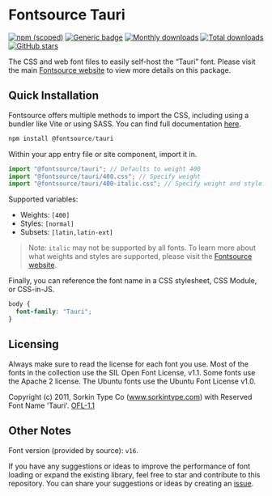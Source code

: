 # Fontsource Tauri

[![npm (scoped)](https://img.shields.io/npm/v/@fontsource/tauri?color=brightgreen)](https://www.npmjs.com/package/@fontsource/tauri) [![Generic badge](https://img.shields.io/badge/fontsource-passing-brightgreen)](https://github.com/fontsource/fontsource) [![Monthly downloads](https://badgen.net/npm/dm/@fontsource/tauri)](https://github.com/fontsource/fontsource) [![Total downloads](https://badgen.net/npm/dt/@fontsource/tauri)](https://github.com/fontsource/fontsource) [![GitHub stars](https://img.shields.io/github/stars/fontsource/fontsource.svg?style=social&label=Star)](https://github.com/fontsource/fontsource/stargazers)

The CSS and web font files to easily self-host the “Tauri” font. Please visit the main [Fontsource website](https://fontsource.org/fonts/tauri) to view more details on this package.

## Quick Installation

Fontsource offers multiple methods to import the CSS, including using a bundler like Vite or using SASS. You can find full documentation [here](https://fontsource.org/docs/getting-started/introduction).

```javascript
npm install @fontsource/tauri
```

Within your app entry file or site component, import it in.

```javascript
import "@fontsource/tauri"; // Defaults to weight 400
import "@fontsource/tauri/400.css"; // Specify weight
import "@fontsource/tauri/400-italic.css"; // Specify weight and style
```

Supported variables:
- Weights: `[400]`
- Styles: `[normal]`
- Subsets: `[latin,latin-ext]`

> Note: `italic` may not be supported by all fonts. To learn more about what weights and styles are supported, please visit the [Fontsource website](https://fontsource.org/fonts/tauri).

Finally, you can reference the font name in a CSS stylesheet, CSS Module, or CSS-in-JS.

```css
body {
  font-family: "Tauri";
}
```

## Licensing
Always make sure to read the license for each font you use. Most of the fonts in the collection use the SIL Open Font License, v1.1. Some fonts use the Apache 2 license. The Ubuntu fonts use the Ubuntu Font License v1.0.

Copyright (c) 2011, Sorkin Type Co (www.sorkintype.com) with Reserved Font Name 'Tauri'.
[OFL-1.1](http://scripts.sil.org/OFL)

## Other Notes
Font version (provided by source): `v16`.

If you have any suggestions or ideas to improve the performance of font loading or expand the existing library, feel free to star and contribute to this repository. You can share your suggestions or ideas by creating an [issue](https://github.com/fontsource/fontsource/issues).